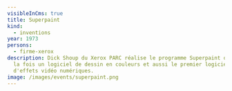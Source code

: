 ```yaml
---
visibleInCms: true
title: Superpaint
kind:
  - inventions
year: 1973
persons:
  - firme-xerox
description: Dick Shoup du Xerox PARC réalise le programme Superpaint qui est à
  la fois un logiciel de dessin en couleurs et aussi le premier logiciel
  d'effets vidéo numériques.
image: /images/events/superpaint.png
---
```


